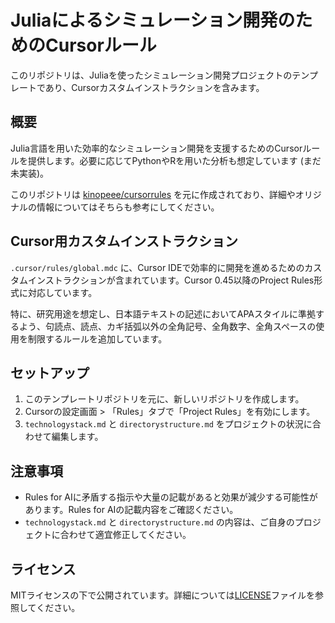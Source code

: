 # Juliaによるシミュレーション開発のためのCursorルール

このリポジトリは、Juliaを使ったシミュレーション開発プロジェクトのテンプレートであり、Cursorカスタムインストラクションを含みます。

## 概要

Julia言語を用いた効率的なシミュレーション開発を支援するためのCursorルールを提供します。必要に応じてPythonやRを用いた分析も想定しています (まだ未実装)。

このリポジトリは [kinopeee/cursorrules](https://github.com/kinopeee/cursorrules) を元に作成されており、詳細やオリジナルの情報についてはそちらも参考にしてください。

## Cursor用カスタムインストラクション

`.cursor/rules/global.mdc` に、Cursor IDEで効率的に開発を進めるためのカスタムインストラクションが含まれています。Cursor 0.45以降のProject Rules形式に対応しています。

特に、研究用途を想定し、日本語テキストの記述においてAPAスタイルに準拠するよう、句読点、読点、カギ括弧以外の全角記号、全角数字、全角スペースの使用を制限するルールを追加しています。

## セットアップ

1. このテンプレートリポジトリを元に、新しいリポジトリを作成します。
2. Cursorの設定画面 > 「Rules」タブで「Project Rules」を有効にします。
3. `technologystack.md` と `directorystructure.md` をプロジェクトの状況に合わせて編集します。

## 注意事項

- Rules for AIに矛盾する指示や大量の記載があると効果が減少する可能性があります。Rules for AIの記載内容をご確認ください。
- `technologystack.md` と `directorystructure.md` の内容は、ご自身のプロジェクトに合わせて適宜修正してください。

## ライセンス

MITライセンスの下で公開されています。詳細については[LICENSE](LICENSE)ファイルを参照してください。
